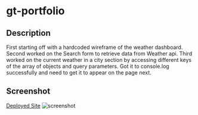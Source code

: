 # gt-portfolio

## Description
First starting off with a hardcoded wireframe of the weather dashboard. 
Second worked on the Search form to retrieve data from Weather api.
Third worked on the current weather in a city section by accessing different keys of the array of objects and query parameters. Got it to console.log successfully and need to get it to appear on the page next.

## Screenshot

[Deployed Site](https://greenkimparsons.github.io/gt-portfolio/)
![screenshot](./assets/weather-dash.png)